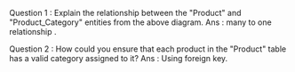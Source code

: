 Question 1 :  Explain the relationship between the "Product" and "Product_Category" entities from the above diagram.
Ans : many to one relationship .

Question 2 :  How could you ensure that each product in the "Product" table has a valid category assigned to it?
Ans : Using foreign key.